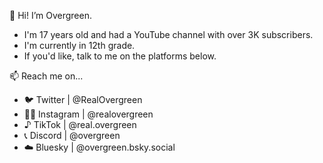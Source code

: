  
 👋  Hi! I’m Overgreen.
 
- I'm 17 years old and had a YouTube channel with over 3K subscribers.
- I'm currently in 12th grade.
- If you'd like, talk to me on the platforms below.
 
 📫 Reach me on...
- 🐦 Twitter | @RealOvergreen
- 🤳🏻 Instagram | @realovergreen
- ♪ TikTok | @real.overgreen
- 📞 Discord | @overgreen
- ☁️ Bluesky | @overgreen.bsky.social

<!---
RealOvergreen/RealOvergreen is a ✨ special ✨ repository because its `README.md` (this file) appears on your GitHub profile.
You can click the Preview link to take a look at your changes.
--->
